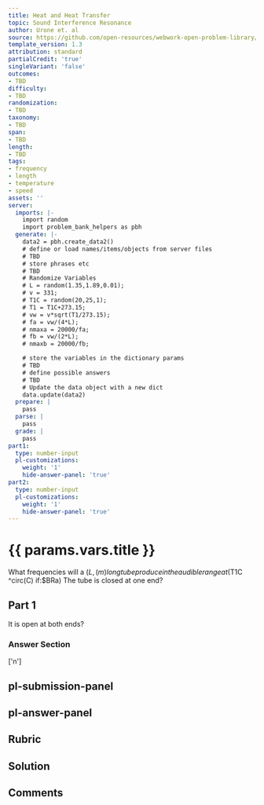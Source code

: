 ```yaml
---
title: Heat and Heat Transfer
topic: Sound Interference Resonance
author: Urone et. al
source: https://github.com/open-resources/webwork-open-problem-library/tree/master/Contrib/BrockPhysics/College_Physics_Urone/17.Physics_of_Hearing/17-05.Sound_Interference_Resonance/NU_U17_17_05_017.pg
template_version: 1.3
attribution: standard
partialCredit: 'true'
singleVariant: 'false'
outcomes:
- TBD
difficulty:
- TBD
randomization:
- TBD
taxonomy:
- TBD
span:
- TBD
length:
- TBD
tags:
- frequency
- length
- temperature
- speed
assets: ''
server:
  imports: |-
    import random
    import problem_bank_helpers as pbh
  generate: |-
    data2 = pbh.create_data2()
    # define or load names/items/objects from server files
    # TBD
    # store phrases etc
    # TBD
    # Randomize Variables
    # L = random(1.35,1.89,0.01);
    # v = 331;
    # T1C = random(20,25,1);
    # T1 = T1C+273.15;
    # vw = v*sqrt(T1/273.15);
    # fa = vw/(4*L);
    # nmaxa = 20000/fa;
    # fb = vw/(2*L);
    # nmaxb = 20000/fb;

    # store the variables in the dictionary params
    # TBD
    # define possible answers
    # TBD
    # Update the data object with a new dict
    data.update(data2)
  prepare: |
    pass
  parse: |
    pass
  grade: |
    pass
part1:
  type: number-input
  pl-customizations:
    weight: '1'
    hide-answer-panel: 'true'
part2:
  type: number-input
  pl-customizations:
    weight: '1'
    hide-answer-panel: 'true'
---
```


# {{ params.vars.title }} 


What frequencies will a ($L , (m) long tube produce in the audible range at ($T1C ^circ(C) if:$BRa) The tube is closed at one end?

## Part 1 
It is open at both ends? 


 ### Answer Section
['n']

## pl-submission-panel 


## pl-answer-panel 


## Rubric 


## Solution 


## Comments 


